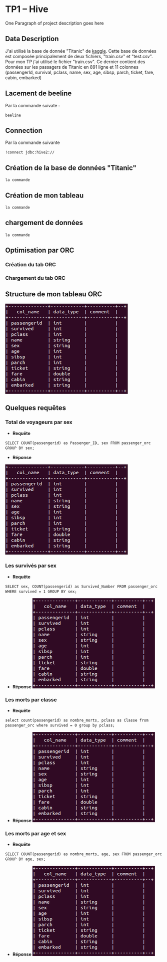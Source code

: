 # TP1 – Hive

One Paragraph of project description goes here

## Data Description

J'ai utilisé la base de donnée "Titanic" de  [kaggle](https://www.kaggle.com/c/titanic/data). Cette base de données est composée principalement de deux fichiers, "train.csv" et "test.csv". Pour mon TP j'ai utilisé le fichier "train.csv". Ce dernier contient des données sur les passagers de Titanic en 891 ligne et 11 colonnes (passengerId, survival, pclass, name, sex, age, sibsp, parch, ticket, fare, cabin, embarked)

## Lacement de beeline

Par la commande suivate :

```
beeline
```

## Connection 

Par la commande suivante

```
!connect jdbc:hive2://
```

## Création de la base de données "Titanic"

```
la commande
```

## Création de mon tableau


```
la commande
```

## chargement de données



```
la commande
```

## Optimisation par ORC
### Création du tab ORC
### Chargement du tab ORC

## Structure de mon tableau ORC

![alt text](https://github.com/anghour/Hive/blob/master/TP1/img/passenger_orc.png)

## Quelques requêtes
### Total de voyageurs par sex
* **Requête**

```
SELECT COUNT(passengerid) as Passenger_ID, sex FROM passenger_orc GROUP BY sex;
```
* **Réponse**  

![alt text](https://github.com/anghour/Hive/blob/master/TP1/img/passenger_orc.png)

### Les survivés par sex

* **Requête**

```
SELECT sex, COUNT(passengerid) as Survived_Number FROM passenger_orc WHERE survived = 1 GROUP BY sex;
```
* **Réponse**
![alt text](https://github.com/anghour/Hive/blob/master/TP1/img/passenger_orc.png)

### Les morts par classe
* **Requête**
```
select count(passengerid) as nombre_morts, pclass as Classe from passenger_orc where survived = 0 group by pclass;
```
* **Réponse**
![alt text](https://github.com/anghour/Hive/blob/master/TP1/img/passenger_orc.png)
### Les morts par age et sex
* **Requête**
```
SELECT COUNT(passengerid) as nombre_morts, age, sex FROM passenger_orc GROUP BY age, sex;
```
* **Réponse**
![alt text](https://github.com/anghour/Hive/blob/master/TP1/img/passenger_orc.png)
